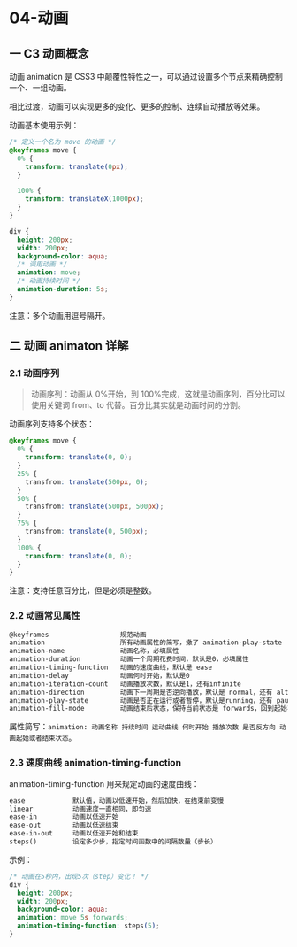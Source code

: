 # 04-动画

## 一 C3 动画概念

动画 animation 是 CSS3 中颠覆性特性之一，可以通过设置多个节点来精确控制一个、一组动画。

相比过渡，动画可以实现更多的变化、更多的控制、连续自动播放等效果。

动画基本使用示例：

```css
/* 定义一个名为 move 的动画 */
@keyframes move {
  0% {
    transform: translate(0px);
  }

  100% {
    transform: translateX(1000px);
  }
}

div {
  height: 200px;
  width: 200px;
  background-color: aqua;
  /* 调用动画 */
  animation: move;
  /* 动画持续时间 */
  animation-duration: 5s;
}
```

注意：多个动画用逗号隔开。

## 二 动画 animaton 详解

### 2.1 动画序列

> 动画序列：动画从 0%开始，到 100%完成，这就是动画序列，百分比可以使用关键词 from、to 代替。百分比其实就是动画时间的分割。

动画序列支持多个状态：

```css
@keyframes move {
  0% {
    transform: translate(0, 0);
  }
  25% {
    transfrom: translate(500px, 0);
  }
  50% {
    transfrom: translate(500px, 500px);
  }
  75% {
    transfrom: translate(0, 500px);
  }
  100% {
    transform: translate(0, 0);
  }
}
```

注意：支持任意百分比，但是必须是整数。

### 2.2 动画常见属性

```txt
@keyframes                  规范动画
animation                   所有动画属性的简写，撤了 animation-play-state
animation-name              动画名称，必填属性
animation-duration          动画一个周期花费时间，默认是0，必填属性
animation-timing-function   动画的速度曲线，默认是 ease
animation-delay             动画何时开始，默认是0
animation-iteration-count   动画播放次数，默认是1，还有infinite
animation-direction         动画下一周期是否逆向播放，默认是 normal，还有 alternate
animation-play-state        动画是否正在运行或者暂停，默认是running，还有 pause
animation-fill-mode         动画结束后状态，保持当前状态是 forwards，回到起始状态 backwards
```

属性简写：`animation: 动画名称 持续时间 运动曲线 何时开始 播放次数 是否反方向 动画起始或者结束状态`。

### 2.3 速度曲线 animation-timing-function

animation-timing-function 用来规定动画的速度曲线：

```txt
ease            默认值，动画以低速开始，然后加快，在结束前变慢
linear          动画速度一直相同，即匀速
ease-in         动画以低速开始
ease-out        动画以低速结束
ease-in-out     动画以低速开始和结束
steps()         设定多少步，指定时间函数中的间隔数量（步长）
```

示例：

```css
/* 动画在5秒内，出现5次（step）变化！ */
div {
  height: 200px;
  width: 200px;
  background-color: aqua;
  animation: move 5s forwards;
  animation-timing-function: steps(5);
}
```
